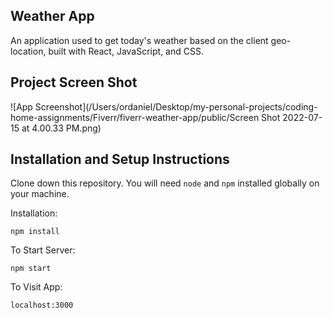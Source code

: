 ## Weather App

An application used to get today's weather based on the client geo-location, built with React, JavaScript, and CSS.

## Project Screen Shot

![App Screenshot](/Users/ordaniel/Desktop/my-personal-projects/coding-home-assignments/Fiverr/fiverr-weather-app/public/Screen Shot 2022-07-15 at 4.00.33 PM.png)

## Installation and Setup Instructions

Clone down this repository. You will need `node` and `npm` installed globally on your machine.

Installation:

`npm install`

To Start Server:

`npm start`

To Visit App:

`localhost:3000`
